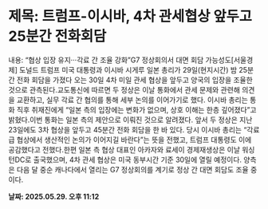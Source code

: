 # **제목: 트럼프-이시바, 4차 관세협상 앞두고 25분간 전화회담**

  내용: “협상 입장 유지···각료 간 조율 강화”G7 정상회의서 대면 회담 가능성도[서울경제] 도널드 트럼프 미국 대통령과 이시바 시게루 일본 총리가 29일(현지시간) 밤 25분간 전화 회담을 가졌다 오는 30일 4차 미일 관세 협상을 앞두고 양국의 입장을 조율한 것으로 관측된다.교도통신에 따르면 두 정상은 이날 통화에서 관세 문제와 관련해 의견을 교환하고, 실무 각료 간 협의를 통해 세부 논의를 이어가기로 했다. 이시바 총리는 통화 직후 취재진에게 “일본 측의 입장에는 변화가 없으며, 상호 이해는 한층 깊어졌다”고 밝혔다.이번 통화는 일본 측의 제안으로 이뤄진 것으로 알려졌다. 앞서 두 정상은 지난 23일에도 3차 협상을 앞두고 45분간 전화 회담을 한 바 있다. 당시 이시바 총리는 “각료급 협상에서 생산적인 논의가 이어지길 바란다”는 뜻을 전했고, 트럼프 대통령도 이에 공감했다고 전했다.한편 일본 측 협상 대표인 아카자와 료세이 경제재생상은 이날 워싱턴DC로 출국했으며, 4차 관세 협상은 미국 동부시간 기준 30일에 열릴 예정이다. 양측은 다음 달 중순 캐나다에서 열리는 G7 정상회의를 계기로 정상 간 대면 회담도 조율 중이다.

  **날짜: 2025.05.29. 오후 11:12**